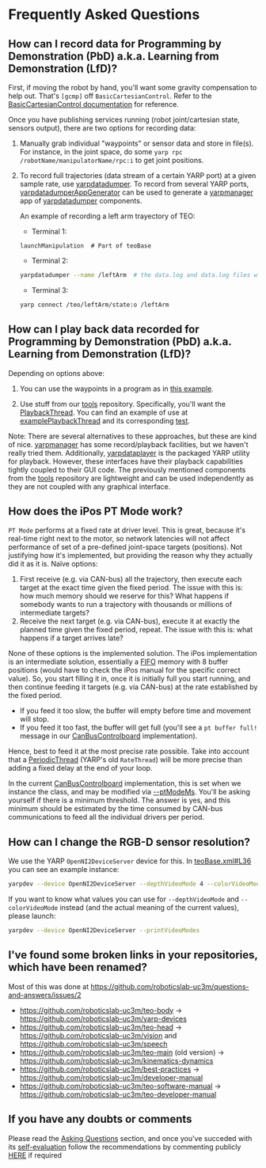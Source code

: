 # Frequently Asked Questions

## How can I record data for Programming by Demonstration (PbD) a.k.a. Learning from Demonstration (LfD)?

First, if moving the robot by hand, you'll want some gravity compensation to help out. That's `[gcmp]` off `BasicCartesianControl`. Refer to the [BasicCartesianControl documentation](http://robots.uc3m.es/dox-kinematics-dynamics/group__BasicCartesianControl.html) for reference.

Once you have publishing services running (robot joint/cartesian state, sensors output), there are two options for recording data:

1. Manually grab individual "waypoints" or sensor data and store in file(s). For instance, in the joint space, do some `yarp rpc /robotName/manipulatorName/rpc:i` to get joint positions.

1. To record full trajectories (data stream of a certain YARP port) at a given sample rate, use [yarpdatadumper](http://www.yarp.it/yarpdatadumper.html). To record from several YARP ports, [yarpdatadumperAppGenerator](http://www.yarp.it/yarpdatadumperAppGenerator.html) can be used to generate a [yarpmanager](http://www.yarp.it/yarpmanager.html) app of [yarpdatadumper](http://www.yarp.it/yarpdatadumper.html) components.

   An example of recording a left arm trayectory of TEO: 
   * Terminal 1:
   ```
   launchManipulation  # Part of teoBase
   ```
   * Terminal 2: 
   ```bash
   yarpdatadumper --name /leftArm  # the data.log and data.log files will be saved in a new `leftArm` directory
   ```
   * Terminal 3:
   ```bash
   yarp connect /teo/leftArm/state:o /leftArm
   ```

## How can I play back data recorded for Programming by Demonstration (PbD) a.k.a. Learning from Demonstration (LfD)?

Depending on options above:

1. You can use the waypoints in a program as in [this example](https://github.com/roboticslab-uc3m/yarp-devices/tree/73cbd201df69ee19662cdb26a83d898669834bcb/example/cpp/exampleRemoteControlboard).

1. Use stuff from our [tools](https://github.com/roboticslab-uc3m/tools) repository. Specifically, you'll want the [PlaybackThread](https://github.com/roboticslab-uc3m/tools/tree/a7be63dc53090a5ca4ed19dc078ab3823aac1be3/libraries/ToolsYarpPlugins/PlaybackThread). You can find an example of use at [examplePlaybackThread](https://github.com/roboticslab-uc3m/tools/tree/a7be63dc53090a5ca4ed19dc078ab3823aac1be3/example/cpp/examplePlaybackThread) and its corresponding [test](https://github.com/roboticslab-uc3m/tools/blob/a7be63dc53090a5ca4ed19dc078ab3823aac1be3/tests/testPlaybackThread/testPlaybackThread.cpp).

Note: There are several alternatives to these approaches, but these are kind of nice. [yarpmanager](http://www.yarp.it/yarpmanager.html) has some record/playback facilities, but we haven't really tried them. Additionally, [yarpdataplayer](http://www.yarp.it/yarpdataplayer.html) is the packaged YARP utility for playback. However, these interfaces have their playback capabilities tightly coupled to their GUI code. The previously mentioned components from the [tools](https://github.com/roboticslab-uc3m/tools) repository are lightweight and can be used independently as they are not coupled with any graphical interface.

## How does the iPos PT Mode work?

`PT Mode` performs at a fixed rate at driver level. This is great, because it's real-time right next to the motor, so network latencies will not affect performance of set of a pre-defined joint-space targets (positions). Not justifying how it's implemented, but providing the reason why they actually did it as it is. Naïve options:
1. First receive (e.g. via CAN-bus) all the trajectory, then execute each target at the exact time given the fixed period. The issue with this is: how much memory should we reserve for this? What happens if somebody wants to run a trajectory with thousands or millions of intermediate targets?
2. Receive the next target (e.g. via CAN-bus), execute it at exactly the planned time given the fixed period, repeat. The issue with this is: what happens if a target arrives late?

None of these options is the implemented solution. The iPos implementation is an intermediate solution, essentially a [FIFO](https://en.wikipedia.org/wiki/FIFO_(computing_and_electronics)) memory with 8 buffer positions (would have to check the iPos manual for the specific correct value). So, you start filling it in, once it is initially full you start running, and then continue feeding it targets (e.g. via CAN-bus) at the rate established by the fixed period.
- If you feed it too slow, the buffer will empty before time and movement will stop.
- If you feed it too fast, the buffer will get full  (you'll see a `pt buffer full!` message in our [CanBusControlboard](https://github.com/roboticslab-uc3m/yarp-devices/blob/e696c219fa9aa6203d008585123ea477d9b74454/libraries/YarpPlugins/CanBusControlboard) implementation).

Hence, best to feed it at the most precise rate possible. Take into account that a [PeriodicThread](https://github.com/robotology/yarp/blob/master/example/os/ratethread.cpp) (YARP's old `RateThread`) will be more precise than adding a fixed delay at the end of your loop. 

In the current [CanBusControlboard](https://github.com/roboticslab-uc3m/yarp-devices/blob/e696c219fa9aa6203d008585123ea477d9b74454/libraries/YarpPlugins/CanBusControlboard) implementation, this is set when we instance the class, and may be modified via [--ptModeMs](https://github.com/roboticslab-uc3m/yarp-devices/blob/e696c219fa9aa6203d008585123ea477d9b74454/libraries/YarpPlugins/CanBusControlboard/DeviceDriverImpl.cpp#L10). You'll be asking yourself if there is a minimum threshold. The answer is yes, and this minimum should be estimated by the time consumed by CAN-bus communications to feed all the individual drivers per period.

## How can I change the RGB-D sensor resolution?
We use the YARP `OpenNI2DeviceServer` device for this. In [teoBase.xml#L36](https://github.com/roboticslab-uc3m/teo-configuration-files/blob/89d6e279d13cfe47c444c709cd7a08e5de56382b/share/teoBase/scripts/teoBase.xml#L36) you can see an example instance:
```bash
yarpdev --device OpenNI2DeviceServer --depthVideoMode 4 --colorVideoMode 9 --noRGBMirror
```
If you want to know what values you can use for `--depthVideoMode` and `--colorVideoMode` instead (and the actual meaning of the current values), please launch:
```bash
yarpdev --device OpenNI2DeviceServer --printVideoModes
```

## I've found some broken links in your repositories, which have been renamed?
Most of this was done at https://github.com/roboticslab-uc3m/questions-and-answers/issues/2
- https://github.com/roboticslab-uc3m/teo-body -> https://github.com/roboticslab-uc3m/yarp-devices
- https://github.com/roboticslab-uc3m/teo-head -> https://github.com/roboticslab-uc3m/vision and https://github.com/roboticslab-uc3m/speech
- https://github.com/roboticslab-uc3m/teo-main (old version) -> https://github.com/roboticslab-uc3m/kinematics-dynamics
- https://github.com/roboticslab-uc3m/best-practices -> https://github.com/roboticslab-uc3m/developer-manual
- https://github.com/roboticslab-uc3m/teo-software-manual -> https://github.com/roboticslab-uc3m/teo-developer-manual

## If you have any doubts or comments
Please read the [Asking Questions](asking-questions.md) section, and once you've succeded with its [self-evaluation](asking-questions.md#self-evaluation-time) follow the recommendations by commenting publicly [HERE](https://github.com/roboticslab-uc3m/developer-manual/issues/new) if required
